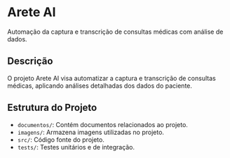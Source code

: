# Arete AI
Automação da captura e transcrição de consultas médicas com análise de dados.

## Descrição
O projeto Arete AI visa automatizar a captura e transcrição de consultas médicas, aplicando análises detalhadas dos dados do paciente.

## Estrutura do Projeto
- `documentos/`: Contém documentos relacionados ao projeto.
- `imagens/`: Armazena imagens utilizadas no projeto.
- `src/`: Código fonte do projeto.
- `tests/`: Testes unitários e de integração.
